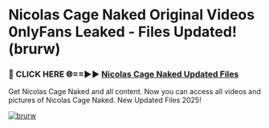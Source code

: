 # Nicolas Cage Naked Original Videos 0nlyFans Leaked - Files Updated! (brurw)

<h3>🔴 CLICK HERE 🌐==►► <a href="https://tinyurl.com/yckcrads" rel="nofollow">Nicolas Cage Naked Updated Files</a></h3>

Get Nicolas Cage Naked and all content. Now you can access all videos and pictures of Nicolas Cage Naked. New Updated Files 2025!

[![brurw](https://i.imgur.com/hpKpOFt.gif)](https://tinyurl.com/yckcrads)

